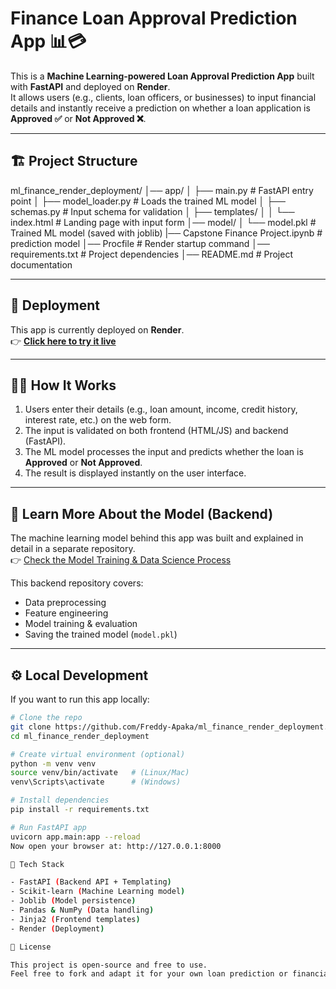 # Finance Loan Approval Prediction App 📊💳

This is a **Machine Learning-powered Loan Approval Prediction App** built with **FastAPI** and deployed on **Render**.  
It allows users (e.g., clients, loan officers, or businesses) to input financial details and instantly receive a prediction on whether a loan application is **Approved ✅** or **Not Approved ❌**.

---

## 🏗️ Project Structure

ml_finance_render_deployment/
│── app/
│ ├── main.py # FastAPI entry point
│ ├── model_loader.py # Loads the trained ML model
│ ├── schemas.py # Input schema for validation
│ ├── templates/
│ │ └── index.html # Landing page with input form
│── model/
│ └── model.pkl # Trained ML model (saved with joblib)
|── Capstone Finance Project.ipynb # prediction model
│── Procfile # Render startup command
│── requirements.txt # Project dependencies
│── README.md # Project documentation

---

## 🚀 Deployment

This app is currently deployed on **Render**.  
👉 **[Click here to try it live](https://finance-ml-deployment.onrender.com)**  

---

## 🧑‍💻 How It Works
1. Users enter their details (e.g., loan amount, income, credit history, interest rate, etc.) on the web form.
2. The input is validated on both frontend (HTML/JS) and backend (FastAPI).
3. The ML model processes the input and predicts whether the loan is **Approved** or **Not Approved**.
4. The result is displayed instantly on the user interface.

---

## 🔗 Learn More About the Model (Backend)
The machine learning model behind this app was built and explained in detail in a separate repository.  
👉 [Check the Model Training & Data Science Process](https://github.com/Freddy-Apaka/Finance_Prediction_model)

This backend repository covers:
- Data preprocessing
- Feature engineering
- Model training & evaluation
- Saving the trained model (`model.pkl`)

---

## ⚙️ Local Development

If you want to run this app locally:

```bash
# Clone the repo
git clone https://github.com/Freddy-Apaka/ml_finance_render_deployment.git
cd ml_finance_render_deployment

# Create virtual environment (optional)
python -m venv venv
source venv/bin/activate   # (Linux/Mac)
venv\Scripts\activate      # (Windows)

# Install dependencies
pip install -r requirements.txt

# Run FastAPI app
uvicorn app.main:app --reload
Now open your browser at: http://127.0.0.1:8000

📂 Tech Stack

- FastAPI (Backend API + Templating)
- Scikit-learn (Machine Learning model)
- Joblib (Model persistence)
- Pandas & NumPy (Data handling)
- Jinja2 (Frontend templates)
- Render (Deployment)

📜 License

This project is open-source and free to use.
Feel free to fork and adapt it for your own loan prediction or financial ML applications.
